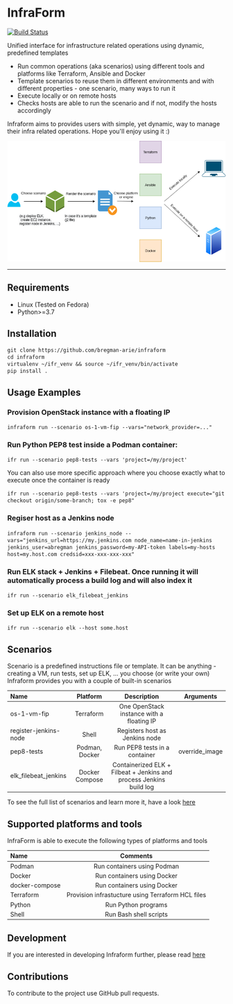 # InfraForm

[![Build Status](https://travis-ci.org/bregman-arie/infraform.svg?branch=master)](https://travis-ci.org/bregman-arie/infraform)

Unified interface for infrastructure related operations using dynamic, predefined templates

* Run common operations (aka scenarios) using different tools and platforms like Terraform, Ansible and Docker
* Template scenarios to reuse them in different environments and with different properties - one scenario, many ways to run it
* Execute locally or on remote hosts
* Checks hosts are able to run the scenario and if not, modify the hosts accordingly

Infraform aims to provides users with simple, yet dynamic, way to manage their infra related operations. Hope you'll enjoy using it :)

<div align="center"><img src="./images/infraform.png"></div><hr/>

## Requirements

* Linux (Tested on Fedora)
* Python>=3.7

## Installation

    git clone https://github.com/bregman-arie/infraform
    cd infraform
    virtualenv ~/ifr_venv && source ~/ifr_venv/bin/activate
    pip install .

## Usage Examples

### Provision OpenStack instance with a floating IP

    infraform run --scenario os-1-vm-fip --vars="network_provider=..."

### Run Python PEP8 test inside a Podman container:

    ifr run --scenario pep8-tests --vars 'project=/my/project'

You can also use more specific approach where you choose exactly what to execute once the container is ready

    ifr run --scenario pep8-tests --vars 'project=/my/project execute="git checkout origin/some-branch; tox -e pep8"

### Regiser host as a Jenkins node

    infraform run --scenario jenkins_node --vars="jenkins_url=https://my.jenkins.com node_name=name-in-jenkins jenkins_user=abregman jenkins_password=my-API-token labels=my-hosts host=my.host.com credsid=xxx-xxx-xxx-xxx"

### Run ELK stack + Jenkins + Filebeat. Once running it will automatically process a build log and will also index it

    ifr run --scenario elk_filebeat_jenkins

### Set up ELK on a remote host

    ifr run --scenario elk --host some.host

## Scenarios

Scenario is a predefined instructions file or template. It can be anything - creating a VM, run tests, set up ELK, ... you choose (or write your own)
Infraform provides you with a couple of built-in scenarios

Name | Platform | Description | Arguments
:------ |:------:|:--------:|:---------:
os-1-vm-fip | Terraform | One OpenStack instance with a floating IP | 
register-jenkins-node | Shell | Registers host as Jenkins node |
pep8-tests | Podman, Docker | Run PEP8 tests in a container | override_image
elk_filebeat_jenkins | Docker Compose | Containerized ELK + Filbeat + Jenkins and process Jenkins build log

To see the full list of scenarios and learn more it, have a look [here](docs/scenarios.md)

## Supported platforms and tools

InfraForm is able to execute the following types of platforms and tools

Name | Comments 
:------ |:------:
Podman | Run containers using Podman
Docker | Run containers using Docker
docker-compose | Run containers using Docker
Terraform | Provision infrastucture using Terraform HCL files
Python | Run Python programs
Shell | Run Bash shell scripts

## Development

If you are interested in developing Infraform further, please read [here](docs/developer.md)

## Contributions

To contribute to the project use GitHub pull requests.
